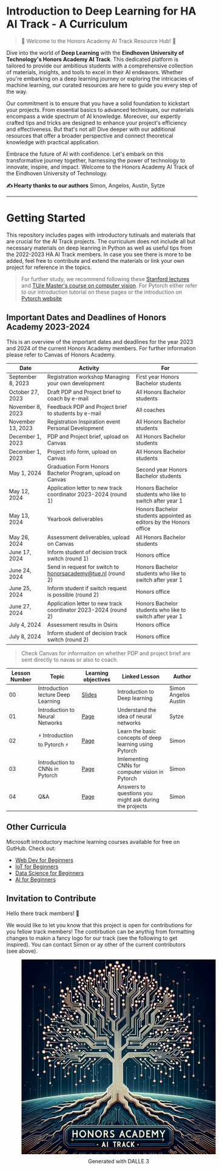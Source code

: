 
# Introduction to Deep Learning for HA AI Track - A Curriculum

> 🤩  Welcome to the Honors Academy AI Track Resource Hub! 🤩

Dive into the world of  **Deep Learning** with the  **Eindhoven University of Technology's Honors Academy AI Track**. This dedicated platform is tailored to provide our ambitious students with a comprehensive collection of materials, insights, and tools to excel in their AI endeavors. Whether you're embarking on a deep learning journey or exploring the intricacies of machine learning, our curated resources are here to guide you every step of the way.

Our commitment is to ensure that you have a solid foundation to kickstart your projects. From essential basics to advanced techniques, our materials encompass a wide spectrum of AI knowledge. Moreover, our expertly crafted tips and tricks are designed to enhance your project's efficiency and effectiveness. But that's not all! Dive deeper with our additional resources that offer a broader perspective and connect theoretical knowledge with practical application.

Embrace the future of AI with confidence. Let's embark on this transformative journey together, harnessing the power of technology to innovate, inspire, and impact. Welcome to the Honors Academy AI Track of the Eindhoven University of Technology.


**✍️ Hearty thanks to our authors** Simon, Angelos, Austin, Sytze


---

# Getting Started

This repository includes pages with introductory tutiruals and materials that are crucial for the AI Track projects.
The curriculum does not include all but necessary materials on deep leanring in Python as well as useful tips from the 2022-2023 HA AI Track members. In case you see there is more to be added, feel free to contribute and extend the materials or link your own project for reference in the topics. 

> For further study, we recommend following these [Stanford lectures](https://www.youtube.com/watch?v=vT1JzLTH4G4&list=PLf7L7Kg8_FNxHATtLwDceyh72QQL9pvpQ&index=1) and [TU/e Master's course on computer vision](http://vca.ele.tue.nl/C418-V3-Convolutional-neural-networks-for-computer-vision.html). For Pytorch either refer to our introduction tutorial on these pages or the introduction on [Pytorch website](https://pytorch.org/tutorials/beginner/deep_learning_60min_blitz.html)




## Important Dates and Deadlines of Honors Academy 2023-2024

This is an overview of the important dates and deadlines for the year 2023 and 2024 of the current Honors Academy members. For further information please refer to Canvas of Honors Academy.

| Date               | Activity                                                                                                          | For                                                               |
|--------------------|-------------------------------------------------------------------------------------------------------------------|-------------------------------------------------------------------|
| September 8, 2023  | Registration workshop Managing your own development                                                                | First year Honors Bachelor students                               |
| October 27, 2023   | Draft PDP and Project brief to coach by e-mail                                                                     | All Honors Bachelor students                                      |
| November 8, 2023   | Feedback PDP and Project brief to students by e-mail                                                               | All coaches                                                       |
| November 13, 2023  | Registration Inspiration event Personal Development                                                                | All Honors Bachelor students                                      |
| December 1, 2023   | PDP and Project brief, upload on Canvas                                                                            | All Honors Bachelor students                                      |
| December 1, 2023   | Project info form, upload on Canvas                                                                                | All Honors Bachelor students                                      |
| May 1, 2024        | Graduation Form Honors Bachelor Program, upload on Canvas                                                          | Second year Honors Bachelor students                              |
| May 12, 2024       | Application letter to new track coordinator 2023-2024 (round 1)                                                   | Honors Bachelor students who like to switch after year 1          |
| May 13, 2024       | Yearbook deliverables                                                                                             | Honors Bachelor students appointed as editors by the Honors office|
| May 26, 2024       | Assessment deliverables, upload on Canvas                                                                          | All Honors Bachelor students                                      |
| June 17, 2024      | Inform student of decision track switch (round 1)                                                                  | Honors office                                                     |
| June 24, 2024      | Send in request for switch to honorsacademy@tue.nl (round 2)                                                       | Honors Bachelor students who like to switch after year 1          |
| June 25, 2024      | Inform student if switch request is possible (round 2)                                                             | Honors office                                                     |
| June 27, 2024      | Application letter to new track coordinator 2023-2024 (round 2)                                                   | Honors Bachelor students who like to switch after year 1          |
| July 4, 2024       | Assessment results in Osiris                                                                                       | Honors office                                                     |
| July 8, 2024       | Inform student of decision track switch (round 2)                                                                  | Honors office                                                     |

> Check Canvas for informaiton on whether PDP and project brief are sent directly to navas or also to coach.




| Lesson Number |     Topic     | Learning objectives     |        Linked Lesson    | Author     |
| ----------- | ---------- | ---------------------- | -------------------- | ---------- |
|      00       |              Introduction lecture Deep Learning               |      [Slides](https://tu-e-honors-academy-ai-track.github.io/DeepL_Intro/Convolutional_Neural_Networks_lecture.pdf)       | Introduction to Deep learning                                          |                                             Simon Angelos Austin                                             |                       Simon Austin Angelos                     |
|      01       |              Introduction to Neural Networks                |      [Page](./bla.md)       | Understand the idea of neural networks                                           |                                             Sytze                                             |                       Sytze                       |
|      02       |              ⚡️ Introduction to Pytorch ⚡️                |      [Page](https://tu-e-honors-academy-ai-track.github.io/DeepL_Intro/#/2-Introduction_to_Pytorch/README.md)       | Learn the basic concepts of deep learning using Pytorch                                           |                                             Simon                                             |                       Simon                       |
|      03       |               Introduction to CNNs in Pytorch                |      [Page](./3-CNNs/README.md)       | Imlementing CNNs for computer vision in Pytorch                                           |                                             Simon                                             |                       Simon                       |
|      04       |               Q&A              |      [Page](./4-Q&A/README.md)       |Answers to questions you might ask during the projects                                           |                                             Simon                                             |                       Simon                       |


<!-- https://tu-e-honors-academy-ai-track.github.io/DeepL_Intro/2-Introduction_to_Pytorch/README.md -->

## Other Curricula

Microsoft introductory machine learning courses available for free on GutHub. Check out:

- [Web Dev for Beginners](https://aka.ms/webdev-beginners)
- [IoT for Beginners](https://aka.ms/iot-beginners)
- [Data Science for Beginners](https://aka.ms/datascience-beginners)
- [AI for Beginners](https://aka.ms/ai-beginners)

## Invitation to Contribute

Hello there track members! 👋

We would like to let you know that this project is open for contributions for you fellow track members! The contirbution can be anythig from formatting changes to makin a fancy logo for our track (see the following to get inspired). You can contact Simon or ay other of the current contributors (see above).
<link rel="stylesheet" href="./styles.css">
<!-- <img src="Logo_inspiration.png" width="512" height="512" /> -->
<figure style="display: flex; flex-direction: column; align-items: center; text-align: center; width: 512px;">
    <img src="Logo_inspiration.png" width="512" height="512" />
    <figcaption style="margin-top: 10px;">Generated with DALLE 3</figcaption>
</figure>
